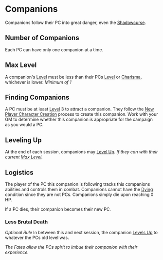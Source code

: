 # Companions

Companions follow their PC into great danger, even the [Shadowcurse](../../Hazards/Shadowcurse.md).

## Number of Companions

Each PC can have only one companion at a time.

## Max Level

A companion's [Level](../../../Player%20Characters/Derived%20Statistics/Level.md) must be less than their PCs [Level](../../../Player%20Characters/Derived%20Statistics/Level.md) or [Charisma](../../../Player%20Characters/The%20Ability%20Scores/Charisma.md), whichever is lower.
*Minimum of 1*

## Finding Companions

A PC must be at least [Level](../../../Player%20Characters/Derived%20Statistics/Level.md) 3 to attract a companion. They follow the [New Player Character Creation](../../../Character%20Creation/New%20Player%20Character%20Creation.md) process to create this companion. Work with your GM to determine whether this companion is appropriate for the campaign as you would a PC.

## Leveling Up

At the end of each session, companions may [Level Up](../../../Player%20Characters/Derived%20Statistics/Level.md#Level%20Up).
*If they can with their current [Max Level](Companions.md#Max%20Level).*

## Logistics

The player of the PC this companion is following tracks this companions abilities and controls them in combat. Companions cannot have the [Dying](../../Conditions/Dying.md) condition since they are not PCs. Companions simply die upon reaching 0 HP.

If a PC dies, their companion becomes their new PC.

### Less Brutal Death

*Optional Rule*
In between this and next session, the companion [Levels Up](../../../Player%20Characters/Derived%20Statistics/Level.md#Level%20Up) to whatever the PCs old level was.

*The Fates allow the PCs spirit to imbue their companion with their experience.*
